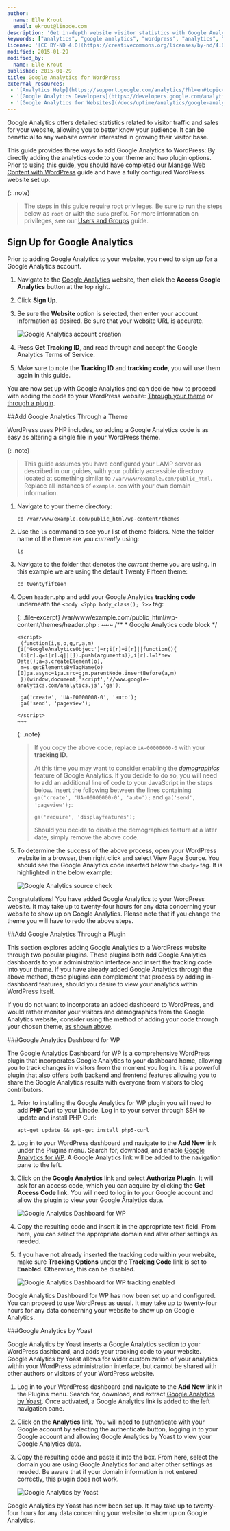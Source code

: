 ```yaml
---
author:
  name: Elle Krout
  email: ekrout@linode.com
description: 'Get in-depth website visitor statistics with Google Analytics on your WordPress website.'
keywords: ["analytics", "google analytics", "wordpress", "analytics", "tracking", "statistics"]
license: '[CC BY-ND 4.0](https://creativecommons.org/licenses/by-nd/4.0)'
modified: 2015-01-29
modified_by:
  name: Elle Krout
published: 2015-01-29
title: Google Analytics for WordPress
external_resources:
 - '[Analytics Help](https://support.google.com/analytics/?hl=en#topic=3544906)'
 - '[Google Analytics Developers](https://developers.google.com/analytics/)'
 - '[Google Analytics for Websites](/docs/uptime/analytics/google-analytics-for-websites)'
---
```


Google Analytics offers detailed statistics related to visitor traffic and sales for your website, allowing you to better know your audience. It can be beneficial to any website owner interested in growing their visitor base.

This guide provides three ways to add Google Analytics to WordPress: By directly adding the analytics code to your theme and two plugin options. Prior to using this guide, you should have completed our [Manage Web Content with WordPress](/docs/websites/cms/manage-web-content-with-wordpress) guide and have a fully configured WordPress website set up.

{: .note}
>
>The steps in this guide require root privileges. Be sure to run the steps below as `root` or with the `sudo` prefix. For more information on privileges, see our [Users and Groups](/docs/tools-reference/linux-users-and-groups) guide.

## Sign Up for Google Analytics

Prior to adding Google Analytics to your website, you need to sign up for a Google Analytics account.

1.  Navigate to the [Google Analytics](http://www.google.com/analytics) website, then click the **Access Google Analytics** button at the top right.

2.  Click **Sign Up**.

3.  Be sure the **Website** option is selected, then enter your account information as desired. Be sure that your website URL is accurate.

    ![Google Analytics account creation](/docs/assets/googleana-wordpress-signup.png)

4.  Press **Get Tracking ID**, and read through and accept the Google Analytics Terms of Service.

5.  Make sure to note the **Tracking ID** and **tracking code**, you will use them again in this guide.

You are now set up with Google Analytics and can decide how to proceed with adding the code to your WordPress website: [Through your theme](#add-google-analytics-through-a-theme) or [through a plugin](#add-google-analytics-through-a-plugin).

##Add Google Analytics Through a Theme

WordPress uses PHP includes, so adding a Google Analytics code is as easy as altering a single file in your WordPress theme.

{: .note}
>
>This guide assumes you have configured your LAMP server as described in our guides, with your publicly accessible directory located at something similar to `/var/www/example.com/public_html`. Replace all instances of `example.com` with your own domain information.

1.  Navigate to your theme directory:

        cd /var/www/example.com/public_html/wp-content/themes

2.  Use the `ls` command to see your list of theme folders. Note the folder name of the theme are you *currently* using:

        ls

3.  Navigate to the folder that denotes the *current* theme you are using. In this example we are using the default Twenty Fifteen theme:

        cd twentyfifteen

4.  Open `header.php` and add your Google Analytics **tracking code** underneath the `<body <?php body_class(); ?>>` tag:

    {: .file-excerpt}
    /var/www/example.com/public_html/wp-content/themes/header.php
    :   ~~~
        /**
         * Google Analytics code block
        */

        <script>
         (function(i,s,o,g,r,a,m){i['GoogleAnalyticsObject']=r;i[r]=i[r]||function(){
         (i[r].q=i[r].q||[]).push(arguments)},i[r].l=1*new Date();a=s.createElement(o),
         m=s.getElementsByTagName(o)[0];a.async=1;a.src=g;m.parentNode.insertBefore(a,m)
         })(window,document,'script','//www.google-analytics.com/analytics.js','ga');

         ga('create', 'UA-00000000-0', 'auto');
         ga('send', 'pageview');

        </script>
        ~~~

    {: .note}
    >
    >If you copy the above code, replace `UA-00000000-0` with your **tracking ID**.
    >
    >At this time you may want to consider enabling the *[demographics](https://support.google.com/analytics/answer/2819948?hl=en)* feature of Google Analytics. If you decide to do so, you will need to add an additional line of code to your JavaScript in the steps below. Insert the following between the lines containing `ga('create', 'UA-00000000-0', 'auto');` and `ga('send', 'pageview');`:
    >
    >     ga('require', 'displayfeatures');
    >
    >Should you decide to disable the demographics feature at a later date, simply remove the above code.

5.  To determine the success of the above process, open your WordPress website in a browser, then right click and select View Page Source. You should see the Google Analytics code inserted below the `<body>` tag. It is highlighted in the below example:

    ![Google Analytics source check](/docs/assets/googleana-wordpress-source.png)

Congratulations! You have added Google Analytics to your WordPress website. It may take up to twenty-four hours for any data concerning your website to show up on Google Analytics. Please note that if you change the theme you will have to redo the above steps.

##Add Google Analytics Through a Plugin

This section explores adding Google Analytics to a WordPress website through two popular plugins. These plugins both add Google Analytics dashboards to your administration interface and insert the tracking code into your theme. If you have already added Google Analytics through the above method, these plugins can complement that process by adding in-dashboard features, should you desire to view your analytics within WordPress itself.

If you do not want to incorporate an added dashboard to WordPress, and would rather monitor your visitors and demographics from the Google Analytics website, consider using the method of adding your code through your chosen theme, [as shown above](#add-google-analytics-through-a-theme).

###Google Analytics Dashboard for WP

The Google Analytics Dashboard for WP is a comprehensive WordPress plugin that incorporates Google Analytics to your dashboard home, allowing you to track changes in visitors from the moment you log in. It is a powerful plugin that also offers both backend and frontend features allowing you to share the Google Analytics results with everyone from visitors to blog contributors.

1.  Prior to installing the Google Analytics for WP plugin you will need to add **PHP Curl** to your Linode. Log in to your server through SSH to update and install PHP Curl:

        apt-get update && apt-get install php5-curl

2.  Log in to your WordPress dashboard and navigate to the **Add New** link under the Plugins menu. Search for, download, and enable [Google Analytics for WP](https://wordpress.org/plugins/google-analytics-dashboard-for-wp/). A Google Analytics link will be added to the navigation pane to the left.

3. Click on the **Google Analytics** link and select **Authorize Plugin**. It will ask for an access code, which you can acquire by clicking the **Get Access Code** link. You will need to log in to your Google account and allow the plugin to view your Google Analytics data.

    ![Google Analytics Dashboard for WP](/docs/assets/googleana-wordpress-forwp1.png)

4.  Copy the resulting code and insert it in the appropriate text field. From here, you can select the appropriate domain and alter other settings as needed.

5.  If you have not already inserted the tracking code within your website, make sure **Tracking Options** under the **Tracking Code** link is set to **Enabled**. Otherwise, this can be disabled.

    ![Google Analytics Dashboard for WP tracking enabled](/docs/assets/googleana-wordpress-forwp2.png)

Google Analytics Dashboard for WP has now been set up and configured. You can proceed to use WordPress as usual. It may take up to twenty-four hours for any data concerning your website to show up on Google Analytics.


###Google Analytics by Yoast

Google Analytics by Yoast inserts a Google Analytics section to your WordPress dashboard, and adds your tracking code to your website. Google Analytics by Yoast allows for wider customization of your analytics within your WordPress administration interface, but cannot be shared with other authors or visitors of your WordPress website.

1.  Log in to your WordPress dashboard and navigate to the **Add New** link in the Plugins menu. Search for, download, and extract [Google Analytics by Yoast](https://wordpress.org/plugins/google-analytics-for-wordpress/). Once activated, a Google Analytics link is added to the left navigation pane.

2.  Click on the **Analytics** link. You will need to authenticate with your Google account by selecting the authenticate button, logging in to your Google account and allowing Google Analytics by Yoast to view your Google Analytics data.

3.  Copy the resulting code and paste it into the box. From here, select the domain you are using Google Analytics for and alter other settings as needed. Be aware that if your domain information is not entered correctly, this plugin does not work.

    ![Google Analytics by Yoast](/docs/assets/googleana-wordpress-yoast.png)

Google Analytics by Yoast has now been set up. It may take up to twenty-four hours for any data concerning your website to show up on Google Analytics.

